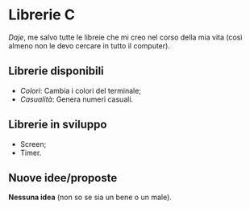 # Librerie C
*Daje*, me salvo tutte le libreie che mi creo nel corso della mia vita (così almeno non le devo cercare in tutto il computer).

## Librerie disponibili
- *Colori*: Cambia i colori del terminale;
- *Casualità*: Genera numeri casuali. 

## Librerie in sviluppo
- Screen;
- Timer.

## Nuove idee/proposte
**Nessuna idea** (non so se sia un bene o un male).